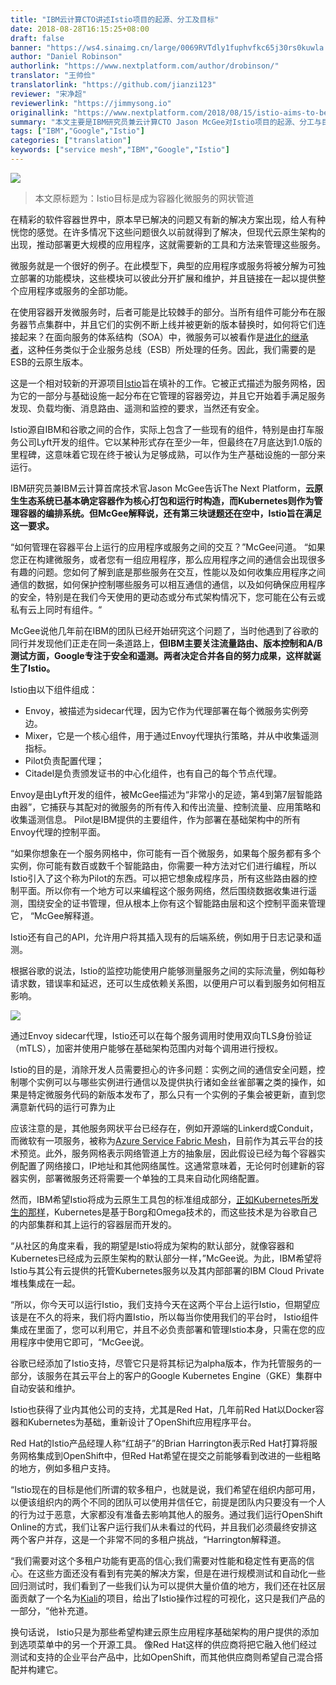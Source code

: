 ```yaml
---
title: "IBM云计算CTO讲述Istio项目的起源、分工及目标"
date: 2018-08-28T16:15:25+08:00
draft: false
banner: "https://ws4.sinaimg.cn/large/0069RVTdly1fuphvfkc65j30rs0kuwla.jpg"
author: "Daniel Robinson"
authorlink: "https://www.nextplatform.com/author/drobinson/"
translator: "王帅俭"
translatorlink: "https://github.com/jianzi123"
reviewer: "宋净超"
reviewerlink: "https://jimmysong.io"
originallink: "https://www.nextplatform.com/2018/08/15/istio-aims-to-be-the-mesh-plumbing-for-containerized-microservices/"
summary: "本文主要是IBM研究员兼云计算CTO Jason McGee对Istio项目的起源、分工与目标的解说。"
tags: ["IBM","Google","Istio"]
categories: ["translation"]
keywords: ["service mesh","IBM","Google","Istio"]
---
```


![](https://ws2.sinaimg.cn/large/0069RVTdly1fupfdbzbm4j30iu0altbn.jpg)

> 本文原标题为：Istio目标是成为容器化微服务的网状管道

在精彩的软件容器世界中，原本早已解决的问题又有新的解决方案出现，给人有种恍惚的感觉。在许多情况下这些问题很久以前就得到了解决，但现代云原生架构的出现，推动部署更大规模的应用程序，这就需要新的工具和方法来管理这些服务。

微服务就是一个很好的例子。在此模型下，典型的应用程序或服务将被分解为可独立部署的功能模块，这些模块可以彼此分开扩展和维护，并且链接在一起以提供整个应用程序或服务的全部功能。

在使用容器开发微服务时，后者可能是比较棘手的部分。当所有组件可能分布在服务器节点集群中，并且它们的实例不断上线并被更新的版本替换时，如何将它们连接起来？在面向服务的体系结构（SOA）中，微服务可以被看作是[进化的继承者](https://www.nextplatform.com/2017/01/03/from-monolith-to-microservices/)，这种任务类似于企业服务总线（ESB）所处理的任务。因此，我们需要的是ESB的云原生版本。

这是一个相对较新的开源项目[Istio](https://istio.io/)旨在填补的工作。它被正式描述为服务网格，因为它的一部分与基础设施一起分布在它管理的容器旁边，并且它开始着手满足服务发现、负载均衡、消息路由、遥测和监控的要求，当然还有安全。

Istio源自IBM和谷歌之间的合作，实际上包含了一些现有的组件，特别是由打车服务公司Lyft开发的组件。它以某种形式存在至少一年，但最终在7月底达到1.0版的里程碑，这意味着它现在终于被认为足够成熟，可以作为生产基础设施的一部分来运行。

IBM研究员兼IBM云计算首席技术官Jason McGee告诉The Next Platform，**云原生生态系统已基本确定容器作为核心打包和运行时构造，而Kubernetes则作为管理容器的编排系统。但McGee解释说，还有第三块谜题还在空中，Istio旨在满足这一要求。**

“如何管理在容器平台上运行的应用程序或服务之间的交互？”McGee问道。 “如果您正在构建微服务，或者您有一组应用程序，那么应用程序之间的通信会出现很多有趣的问题。您如何了解到底是那些服务在交互，性能以及如何收集应用程序之间通信的数据，如何保护控制哪些服务可以相互通信的通信，以及如何确保应用程序的安全，特别是在我们今天使用的更动态或分布式架构情况下，您可能在公有云或私有云上同时有组件。“

McGee说他几年前在IBM的团队已经开始研究这个问题了，当时他遇到了谷歌的同行并发现他们正走在同一条道路上，**但IBM主要关注流量路由、版本控制和A/B测试方面，Google专注于安全和遥测。两者决定合并各自的努力成果，这样就诞生了Istio。**

Istio由以下组件组成：

- Envoy，被描述为sidecar代理，因为它作为代理部署在每个微服务实例旁边。
- Mixer，它是一个核心组件，用于通过Envoy代理执行策略，并从中收集遥测指标。
- Pilot负责配置代理；
- Citadel是负责颁发证书的中心化组件，也有自己的每个节点代理。

Envoy是由Lyft开发的组件，被McGee描述为“非常小的足迹，第4到第7层智能路由器”，它捕获与其配对的微服务的所有传入和传出流量、控制流量、应用策略和收集遥测信息。 Pilot是IBM提供的主要组件，作为部署在基础架构中的所有Envoy代理的控制平面。

“如果你想象在一个服务网格中，你可能有一百个微服务，如果每个服务都有多个实例，你可能有数百或数千个智能路由，你需要一种方法对它们进行编程，所以Istio引入了这个称为Pilot的东西。可以把它想象成程序员，所有这些路由器的控制平面。所以你有一个地方可以来编程这个服务网络，然后围绕数据收集进行遥测，围绕安全的证书管理，但从根本上你有这个智能路由层和这个控制平面来管理它， “McGee解释道。

Istio还有自己的API，允许用户将其插入现有的后端系统，例如用于日志记录和遥测。

根据谷歌的说法，Istio的监控功能使用户能够测量服务之间的实际流量，例如每秒请求数，错误率和延迟，还可以生成依赖关系图，以便用户可以看到服务如何相互影响。

![](https://ws3.sinaimg.cn/large/0069RVTdly1fupgnkp2owj30iu08rwfg.jpg)

通过Envoy sidecar代理，Istio还可以在每个服务调用时使用双向TLS身份验证（mTLS），加密并使用户能够在基础架构范围内对每个调用进行授权。

Istio的目的是，消除开发人员需要担心的许多问题：实例之间的通信安全问题，控制哪个实例可以与哪些实例进行通信以及提供执行诸如金丝雀部署之类的操作，如果是特定微服务代码的新版本发布了，那么只有一个实例的子集会被更新，直到您满意新代码的运行可靠为止

应该注意的是，其他服务网状平台已经存在，例如开源端的Linkerd或Conduit，而微软有一项服务，被称为[Azure Service Fabric Mesh](https://docs.microsoft.com/en-us/azure/service-fabric-mesh/service-fabric-mesh-overview)，目前作为其云平台的技术预览。此外，服务网格表示网络管道上方的抽象层，因此假设已经为每个容器实例配置了网络接口，IP地址和其他网络属性。这通常意味着，无论何时创建新的容器实例，部署微服务还将需要一个单独的工具来自动化网络配置。

然而，IBM希望Istio将成为云原生工具包的标准组成部分，[正如Kubernetes所发生的那样](https://www.nextplatform.com/2018/07/17/when-does-kubernetes-become-invisible-and-ubiquitous/)，Kubernetes是基于Borg和Omega技术的，而这些技术是为谷歌自己的内部集群和其上运行的容器层而开发的。

“从社区的角度来看，我的期望是Istio将成为架构的默认部分，就像容器和Kubernetes已经成为云原生架构的默认部分一样，”McGee说。为此，IBM希望将Istio与其公有云提供的托管Kubernetes服务以及其内部部署的IBM Cloud Private堆栈集成在一起。

“所以，你今天可以运行Istio，我们支持今天在这两个平台上运行Istio，但期望应该是在不久的将来，我们将内置Istio，所以每当你使用我们的平台时， Istio组件集成在里面了，您可以利用它，并且不必负责部署和管理Istio本身，只需在您的应用程序中使用它即可，“McGee说。

谷歌已经添加了Istio支持，尽管它只是将其标记为alpha版本，作为托管服务的一部分，该服务在其云平台上的客户的Google Kubernetes Engine（GKE）集群中自动安装和维护。

Istio也获得了业内其他公司的支持，尤其是Red Hat，几年前Red Hat以Docker容器和Kubernetes为基础，重新设计了OpenShift应用程序平台。

Red Hat的Istio产品经理人称“红胡子”的Brian Harrington表示Red Hat打算将服务网格集成到OpenShift中，但Red Hat希望在提交之前能够看到改进的一些粗略的地方，例如多租户支持。

“Istio现在的目标是他们所谓的软多租户，也就是说，我们希望在组织内部可用，以便该组织内的两个不同的团队可以使用并信任它，前提是团队内只要没有一个人的行为过于恶意，大家都没有准备去影响其他人的服务。通过我们运行OpenShift Online的方式，我们让客户运行我们从未看过的代码，并且我们必须最终安排这两个客户并存，这是一个非常不同的多租户挑战，“Harrington解释道。

“我们需要对这个多租户功能有更高的信心;我们需要对性能和稳定性有更高的信心。在这些方面还没有看到有完美的解决方案，但是在进行规模测试和自动化一些回归测试时，我们看到了一些我们认为可以提供大量价值的地方，我们还在社区层面贡献了一个名为[Kiali](http://www.kiali.io/)的项目，给出了Istio操作过程的可视化，这只是我们产品的一部分，“他补充道。

换句话说， Istio只是为那些希望构建云原生应用程序基础架构的用户提供的添加到选项菜单中的另一个开源工具。 像Red Hat这样的供应商将把它融入他们经过测试和支持的企业平台产品中，比如OpenShift，而其他供应商则希望自己混合搭配并构建它。